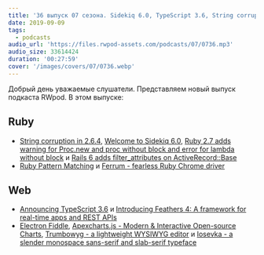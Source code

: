 ```yaml
---
title: '36 выпуск 07 сезона. Sidekiq 6.0, TypeScript 3.6, String corruption in 2.6.4, Ferrum, Electron Fiddle, Trumbowyg и прочее'
date: 2019-09-09
tags:
  - podcasts
audio_url: 'https://files.rwpod-assets.com/podcasts/07/0736.mp3'
audio_size: 33614424
duration: '00:27:59'
cover: '/images/covers/07/0736.webp'
---
```


Добрый день уважаемые слушатели. Представляем новый выпуск подкаста RWpod. В этом выпуске:

## Ruby

- [String corruption in 2.6.4](https://bugs.ruby-lang.org/issues/16136), [Welcome to Sidekiq 6.0](https://www.mikeperham.com/2019/09/03/welcome-to-sidekiq-6.0/), [Ruby 2.7 adds warning for Proc.new and proc without block and error for lambda without block](https://blog.saeloun.com/2019/09/02/ruby-2-7-proc-without-block-warning.html) и [Rails 6 adds filter_attributes on ActiveRecord::Base](https://blog.bigbinary.com/2019/09/03/rails-6-adds-activerecord-base-filter_attributes.html)
- [Ruby Pattern Matching](https://medium.com/cedarcode/ruby-pattern-matching-1e84cab3b44a) и [Ferrum - fearless Ruby Chrome driver](https://github.com/route/ferrum)

## Web

- [Announcing TypeScript 3.6](https://devblogs.microsoft.com/typescript/announcing-typescript-3-6/) и [Introducing Feathers 4: A framework for real-time apps and REST APIs](https://blog.feathersjs.com/introducing-feathers-4-a-framework-for-real-time-apps-and-rest-apis-afff3819055b)
- [Electron Fiddle](https://electronjs.org/fiddle), [Apexcharts.js - Modern & Interactive Open-source Charts](https://apexcharts.com/), [Trumbowyg - a lightweight WYSIWYG editor](https://alex-d.github.io/Trumbowyg/) и [Iosevka - a slender monospace sans-serif and slab-serif typeface](https://typeof.net/Iosevka/)
